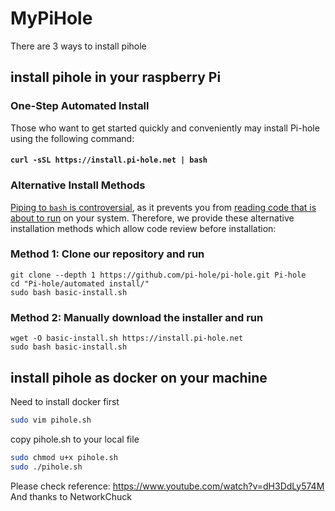 # MyPiHole

There are 3 ways to install pihole

## install pihole in your raspberry Pi

### One-Step Automated Install
Those who want to get started quickly and conveniently may install Pi-hole using the following command:

#### `curl -sSL https://install.pi-hole.net | bash`

### Alternative Install Methods
[Piping to `bash` is controversial](https://pi-hole.net/2016/07/25/curling-and-piping-to-bash), as it prevents you from [reading code that is about to run](https://github.com/pi-hole/pi-hole/blob/master/automated%20install/basic-install.sh) on your system. Therefore, we provide these alternative installation methods which allow code review before installation:

### Method 1: Clone our repository and run
```
git clone --depth 1 https://github.com/pi-hole/pi-hole.git Pi-hole
cd "Pi-hole/automated install/"
sudo bash basic-install.sh
```

### Method 2: Manually download the installer and run
```
wget -O basic-install.sh https://install.pi-hole.net
sudo bash basic-install.sh
```

## install pihole as docker on your machine

Need to install docker first

```bash
sudo vim pihole.sh
```
copy pihole.sh to your local file

```bash
sudo chmod u+x pihole.sh
sudo ./pihole.sh
```

Please check reference: https://www.youtube.com/watch?v=dH3DdLy574M And thanks to NetworkChuck